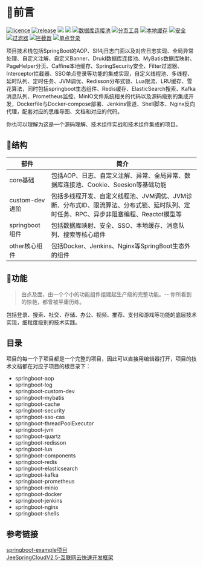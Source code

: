# 🎉前言

[![licence](https://img.shields.io/badge/licence-MIT-blue)](https://img.shields.io/badge/licence-MIT-blue)
[![release](https://img.shields.io/badge/release-v1.0-blue)](https://img.shields.io/badge/release-v1.0-blue)
[![](https://img.shields.io/badge/切面-aop-brightgreen)](https://img.shields.io/badge/%E5%88%87%E9%9D%A2-aop-brightgreen)
[![](https://img.shields.io/badge/日志-slf4j-yellow)](https://img.shields.io/badge/%E6%97%A5%E5%BF%97-slf4j-yellow)
[![数据库连接池](https://img.shields.io/badge/%E6%95%B0%E6%8D%AE%E5%BA%93%E8%BF%9E%E6%8E%A5%E6%B1%A0-druid-orange)](https://img.shields.io/badge/%E6%95%B0%E6%8D%AE%E5%BA%93%E8%BF%9E%E6%8E%A5%E6%B1%A0-druid-orange)
[![分页工具](https://img.shields.io/badge/%E5%88%86%E9%A1%B5-pagehelper-blue)](https://img.shields.io/badge/%E5%88%86%E9%A1%B5-pagehelper-blue)
[![本地缓存](https://img.shields.io/badge/%E6%9C%AC%E5%9C%B0%E7%BC%93%E5%AD%98-caffine-red)](https://img.shields.io/badge/%E6%9C%AC%E5%9C%B0%E7%BC%93%E5%AD%98-caffine-red)
[![安全](https://img.shields.io/badge/%E5%AE%89%E5%85%A8-springsecurity-green)](https://img.shields.io/badge/%E5%AE%89%E5%85%A8-springsecurity-green)
[![过滤器](https://img.shields.io/badge/%E8%BF%87%E6%BB%A4%E5%99%A8-filter-blue)](https://img.shields.io/badge/%E8%BF%87%E6%BB%A4%E5%99%A8-filter-blue)
[![拦截器](https://img.shields.io/badge/%E6%8B%A6%E6%88%AA%E5%99%A8-intercepter-blue)](https://img.shields.io/badge/%E6%8B%A6%E6%88%AA%E5%99%A8-intercepter-blue)
[![单点登录](https://img.shields.io/badge/%E5%8D%95%E7%82%B9%E7%99%BB%E5%BD%95-cas-orange)](https://img.shields.io/badge/%E5%8D%95%E7%82%B9%E7%99%BB%E5%BD%95-cas-orange)

​        项目技术栈包括SpringBoot的AOP、Slf4j日志门面以及对应日志实现、全局异常处理、自定义注解、自定义Banner、Druid数据库连接池、MyBatis数据库映射、PageHelper分页、Caffine本地缓存、SpringSecurity安全、Filter过滤器、Interceptor拦截器、SSO单点登录等功能的集成实现，自定义线程池、多线程、延时队列、定时任务、JVM调优、Redisson分布式锁、Lua限流、LRU缓存、雪花算法，同时包括springboot生态组件、Redis缓存、ElasticSearch搜索、Kafka消息队列、Prometheus监控、MinIO文件系统相关的代码以及源码级别的集成开发，Dockerfile与Docker-compose部署、Jenkins管道、Shell脚本、Nginx反向代理，配套对应的思维导图、文档和对应的代码。

​        你也可以理解为这是一个源码理解、技术组件实战和技术组件集成的项目。

## 🎯结构

| 部件           | 简介                                                         |
| -------------- | ------------------------------------------------------------ |
| core基础       | 包括AOP、日志、自定义注解、异常、全局异常、数据库连接池、Cookie、Seesion等基础功能 |
| custom-dev进阶 | 包括多线程开发、自定义线程池、JVM调优、JVM诊断、分布式ID、限流算法、分布式锁、延时队列、定时任务、RPC、异步非阻塞编程、Reactot模型等 |
| springboot组件 | 包括数据库映射、安全、SSO、本地缓存、消息队列、搜索等核心组件 |
| other核心组件   | 包括Docker、Jenkins、Nginx等SpringBoot生态外的组件           |

## 🎨功能

> 由点及面，由一个个小的功能组件组建起生产级的完整功能。-- 你所看到的惊艳，都曾被平庸历练。

包括登录、搜索、社交、存储、办公、视频、推荐、支付和游戏等功能的底层技术实现，细粒度级别的技术实践。

## 目录

项目的每一个子项目都是一个完整的项目，因此可以直接用编辑器打开，项目的技术文档都在对应子项目的根目录下：

* springboot-aop
* springboot-log
* springboot-custom-dev
* springboot-mybatis
* springboot-cache
* springboot-security
* springboot-sso-cas
* springboot-threadPoolExecutor
* springboot-jvm
* springboot-quartz
* springboot-redisson
* springboot-lua
* springboot-components
* springboot-redis
* springboot-elasticsearch
* springboot-kafka
* springboot-prometheus
* springboot-minio
* springboot-docker
* springboot-jenkins
* springboot-nginx
* springboot-shells

## 参考链接
[springboot-example项目](https://github.com/L316476844/springbootexample) <br>
[JeeSpringCloudV2.5-互联网云快速开发框架](https://github.com/2014shijina2014/jeeSpringCloud)
